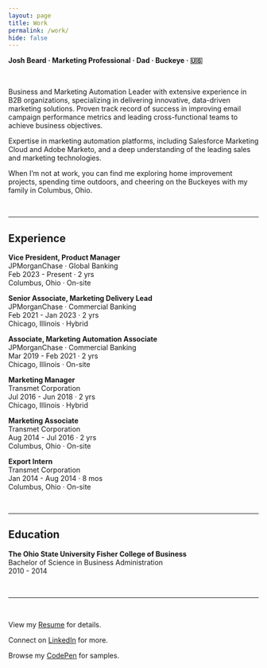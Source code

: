 ```yaml
---
layout: page
title: Work
permalink: /work/
hide: false
---
```


**Josh Beard · Marketing Professional · Dad · Buckeye · 🇺🇸** 

&nbsp;

Business and Marketing Automation Leader with extensive experience in B2B organizations, specializing in delivering innovative, data-driven marketing solutions. Proven track record of success in improving email campaign performance metrics and leading cross-functional teams to achieve business objectives. 

Expertise in marketing automation platforms, including Salesforce Marketing Cloud and Adobe Marketo, and a deep understanding of the leading sales and marketing technologies. 

When I’m not at work, you can find me exploring home improvement projects, spending time outdoors, and cheering on the Buckeyes with my family in Columbus, Ohio. 

&nbsp; 

---

## Experience  

**Vice President, Product Manager**  
JPMorganChase · Global Banking  
Feb 2023 - Present · 2 yrs  
Columbus, Ohio · On-site  

**Senior Associate, Marketing Delivery Lead**  
JPMorganChase · Commercial Banking  
Feb 2021 - Jan 2023 · 2 yrs  
Chicago, Illinois · Hybrid  

**Associate, Marketing Automation Associate**  
JPMorganChase · Commercial Banking  
Mar 2019 - Feb 2021 · 2 yrs  
Chicago, Illinois · On-site  

**Marketing Manager**  
Transmet Corporation  
Jul 2016 - Jun 2018 · 2 yrs  
Chicago, Illinois · Hybrid  

**Marketing Associate**  
Transmet Corporation  
Aug 2014 - Jul 2016 · 2 yrs  
Columbus, Ohio · On-site  

**Export Intern**  
Transmet Corporation  
Jan 2014 - Aug 2014 · 8 mos  
Columbus, Ohio · On-site  

&nbsp;

---

## Education  

**The Ohio State University Fisher College of Business**  
Bachelor of Science in Business Administration  
2010 - 2014  

&nbsp;

---

&nbsp;

View my <a href="https://joshbeard.xyz/img/other/Josh-Beard-Resume-2025.pdf" title="Josh Beard Resume 2025" target="_blank" rel="noopener noreferrer">Resume</a> for details.  


Connect on <a href="https://www.linkedin.com/in/joshbeardxyz/" title="Josh Beard on LinkedIn" target="_blank" rel="noopener noreferrer">LinkedIn</a> for&nbsp;more.  


Browse my <a href="https://codepen.io/JoshBeard" title="Josh Beard on CodePen" target="_blank" rel="noopener noreferrer">CodePen</a> for&nbsp;samples.  


